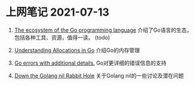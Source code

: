 # 上网笔记 2021-07-13

1. [The ecosystem of the Go programming language][go_ecosystem] 介绍了Go语言的生态，包括各种工具、资源，值得一读。 (todo)

2. [Understanding Allocations in Go][go_allocation] 介绍Go的内存管理

3. [Go errors with additional details.][go_errors] Go对更详细的错误信息的支持

4. [Down the Golang nil Rabbit Hole][go_nil] 关于Golang nil的一些讨论及潜在问题

  [go_ecosystem]: https://henvic.dev/posts/go/
  [go_allocation]: https://medium.com/eureka-engineering/understanding-allocations-in-go-stack-heap-memory-9a2631b5035d
  [go_errors]: https://romanyx90.medium.com/go-errors-with-additional-details-66873577f3a9
  [go_nil]: https://blog.urth.org/2021/03/27/down-the-golang-nil-rabbit-hole
